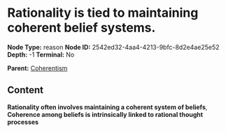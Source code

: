 # Rationality is tied to maintaining coherent belief systems.

**Node Type:** reason
**Node ID:** 2542ed32-4aa4-4213-9bfc-8d2e4ae25e52
**Depth:** -1
**Terminal:** No

**Parent:** [Coherentism](coherentism.md)

## Content

**Rationality often involves maintaining a coherent system of beliefs**, **Coherence among beliefs is intrinsically linked to rational thought processes**
